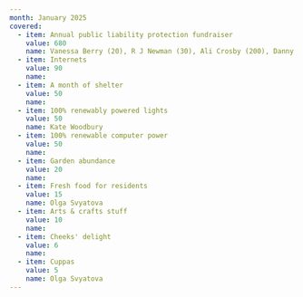 ```yaml
---
month: January 2025
covered:
  - item: Annual public liability protection fundraiser
    value: 680
    name: Vanessa Berry (20), R J Newman (30), Ali Crosby (200), Danny Sky (50), Carolyn McKenzie-Craig (40), Alison (20), Tian (20),
  - item: Internets
    value: 90
    name:
  - item: A month of shelter
    value: 50
    name:   
  - item: 100% renewably powered lights
    value: 50
    name: Kate Woodbury
  - item: 100% renewable computer power
    value: 50
    name: 
  - item: Garden abundance
    value: 20
    name: 
  - item: Fresh food for residents
    value: 15
    name: Olga Svyatova
  - item: Arts & crafts stuff
    value: 10
    name:
  - item: Cheeks' delight
    value: 6
    name: 
  - item: Cuppas
    value: 5
    name: Olga Svyatova
---
```

